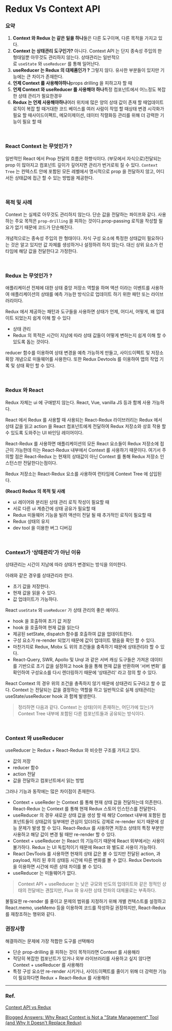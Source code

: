 # **Redux Vs Context API**

### **요약**

1. **Context 와 Redux 는 같은 일을 하나**둘은 다른 도구이며, 다른 목적을 가지고 있다.
2. **Context 는 상태관리 도구인가?** 아니다. Context API 는 단지 종속성 주입의 한 형태일뿐 아무것도 관리하지 않는다. 상태관리는 일반적으로 `useState` 와 `useReducer` 를 통해 일어난다.
3. **useReducer 는 Redux 의 대체품인가 ?** 그렇지 않다. 유사한 부분들이 있지만 기능에는 큰 차이가 존재한다.
4. **언제 Context 를 사용해야하나**props drilling 을 피하고자 할 때
5. **언제 Context 와 useReducer 를 사용해야 하나**특정 컴포넌트에서 어느정도 복잡한 상태 관리가 필요한경우
6. **Redux 는 언제 사용해야하나**여러 위치에 많은 양의 상태 값이 존재 할 때업데이트 로직이 복잡 할 때거대한 코드 베이스를 여러 사람이 작업 할 때상태 변경 시각화가 필요 할 때사이드이펙트, 메모이제이션, 데이터 직렬화등 관리를 위해 더 강력한 기능이 필요 할 때

<br>

### **React Context 는 무엇인가 ?**

일반적인 React 에서 Prop 전달의 흐름은 하향식이다. (부모에서 자식으로)전달되는 prop 이 많아지고 컴포넌트 깊이가 깊어지면 관리가 번거로워 질 수 있다. `Context Tree` 는 컨텍스트 안에 포함된 모든 레벨에서 명시적으로 prop 을 전달하지 않고, 어디서든 상태값에 접근 할 수 있는 방법을 제공한다.

<br>

### **목적 및 사례**

Context 는 실제로 아무것도 관리하지 않는다. 단순 값을 전달하는 파이프와 같다. 사용하는 주요 목적은 `prop-drilling` 을 피하는 것이다.prop-passing 로직을 작성할 필요가 없기 때문에 코드가 단순해진다.

개념적으로는 종속성 주입의 한 형태이다. 자식 구성 요소에 특정한 상태값이 필요하다는 것은 알고 있지만 값 자체를 생성하거나 설정하려 하지 않는다. 대신 상위 요소가 런타임에 해당 값을 전달한다고 가정한다.

<br>

### **Redux 는 무엇인가 ?**

애플리케이션 전체에 대한 상태 중앙 저장소 역할을 하며 액션 이라는 이벤트를 사용하여 애플리케이션의 상태를 예측 가능한 방식으로 업데이트 하기 위한 패턴 또는 라이브러리이다.

Redux 에서 제공하는 패턴과 도구들을 사용하면 상태가 언제, 어디서, 어떻게, 왜 업데이트 되었는지 쉽게 이해 할 수 있다

- 상태 관리
- Redux 의 목적은 시간이 지남에 따라 상태 값들이 어떻게 변하는지 쉽게 이해 할 수 있도록 돕는 것이다.

reducer 함수를 이용하여 상태 변경을 예측 가능하게 만들고, 사이드이펙트 및 저장소 확장 개념으로 미들웨어를 사용한다. 또한 Redux Devtools 를 이용하여 앱의 작업 기록 및 상태 확인 할 수 있다.

<br>

### **Redux 와 React**

Redux 자체는 ui 에 구애받지 않는다. React, Vue, vanilla JS 등과 함께 사용 가능하다.

React 에서 Redux 를 사용할 때 사용되는 React-Redux 라이브러리는 Redux 에서 상태 값을 읽고 action 을 React 컴포넌트에게 전달하여 Redux 저장소와 상호 작용 할 수 있도록 도와주는 UI 바인딩 레이어이다.

React-Redux 를 사용하면 애플리케이션의 모든 React 요소들이 Redux 저장소에 접근이 가능한데 이는 React-Redux 내부에서 Context 를 사용하기 때문이다. 여기서 주의할 점은 React-Redux 는 현재의 상태값이 아닌 Context 를 통해 Redux 저장소 인스턴스만 전달한다는점이다.

Redux 저장소는 React-Redux 요소를 사용하여 런타임에 Context Tree 에 삽입된다.

**(React) Redux 의 목적 및 사례**

- ui 레이어와 분리된 상태 관리 로직 작성이 필요할 때
- 서로 다른 ui 계층간에 상태 공유가 필요할 때
- Redux 미들웨어 기능을 빌려 액션이 전달 될 때 추가적인 로직이 필요할 때
- Redux 상태의 유지
- dev tool 을 이용한 버그 디버깅

<br>

### **Context가 ‘상태관리’가 아닌 이유**

상태관리는 시간이 지남에 따라 상태가 변경되는 방식을 의미한다.

아래와 같은 경우를 상태관리라 한다.

- 초기 값을 저장한다.
- 현재 값을 읽을 수 있다.
- 값 업데이트가 가능하다.

React `useState` 와 `useReducer` 가 상태 관리의 좋은 예이다.

- hook 을 호출하여 초기 값 저장
- hook 을 호출하여 현재 값을 읽는다
- 제공된 setState, dispatch 함수를 호출하여 값을 업데이트한다.
- 구성 요소가 re-render 되었기 때문에 값이 업데이트 됐음을 확인 할 수 있다.
- 마찬가지로 Redux, Mobx 도 위의 조건들을 충족하기 때문에 상태관리라 할 수 있다.
- React-Query, SWR, Apollo 및 Urql 과 같은 서버 캐싱 도구들은 가져온 데이터를 기반으로 초기 값을 설정하고 hook 들을 통해 현재 값을 반환하며 ‘서버 변화' 를 확인하여 구성요소를 다시 렌더링하기 때문에 ‘상태관리' 라고 정의 할 수 있다.

React Context 의 경우 위의 조건을 충족하지 않기 때문에 상태관리 도구라고 할 수 없다. Context 는 전달되는 값을 결정하는 역할을 하고 일반적으로 실제 상태관리는 useState/useReducer hook 과 함께 발생한다.

> 정리하면 다음과 같다. Context 는 상태(이미 존재하는, 어딘가에 있는)가 Context Tree 내부에 포함된 다른 컴포넌트들과 공유되는 방식이다.

<br>

### **Context 와 useReducer**

useReducer 는 Redux + React-Redux 와 비슷한 구조를 가지고 있다.

- 값의 저장
- reducer 함수
- action 전달
- 값을 전달하고 컴포넌트에서 읽는 방법

그러나 기능과 동작에는 많은 차이점이 존재한다.

- Context + useReder 는 Context 를 통해 현재 상태 값을 전달하는데 의존한다. React-Redux 는 Context 를 통해 현재 Redux 스토어 인스턴스를 전달한다.
- useReducer 의 경우 새로운 상태 값을 생성 할 때 해당 Context 내부에 포함된 컴포넌트들이 상태값의 일부에만 관심이 있더라도 강제로 re-render 되기 때문에 성능 문제가 발생 할 수 있다. React-Redux 를 사용하면 저장소 상태의 특정 부분만 사용하고 해당 값이 변경 될 때만 re-render 할 수 있다.
- Context + useReducer 는 React 의 기능이기 때문에 React 외부에서는 사용이 불가하다. Redux 는 UI 독립적이기 때문에 React 와 별도로 사용이 가능하다.
- React DevTools 를 사용하면 현재의 상태 값은 볼 수 있지만 전달된 action, 과 payload, 처리 된 후의 상태등 시간에 따른 변화를 볼 수 없다. Redux Devtools 을 이용하면 시간에 따른 상태 차이를 볼 수 있다.
- useReducer 는 미들웨어가 없다.

> Context API + useReducer 는 낮은 규모와 빈도의 업데이트와 같은 정적인 상태의 전달에는 괜찮지만, Flux 와 유사한 상태 전파의 대체물로는 부족하다.

불필요한 re-render 를 줄이고 문제의 범위를 지정하기 위해 개별 컨텍스트를 설정하고 React.memo, useMemo 등을 이용하여 코드를 작성하길 권장하지만, React-Redux 를 재창조하는 행위와 같다.

### **권장사항**

해결하려는 문제에 가장 적합한 도구를 선택해라

- 단순 prop-drilling 을 피하는 것이 목적이라면 Context 를 사용해라
- 적당히 복잡한 컴포넌트가 있거나 외부 라이브러리를 사용하고 싶지 않다면 Context + useReducer 를 사용해라
- 특정 구성 요소만 re-render 시키거나, 사이드이펙트를 줄이기 위해 더 강력한 기능이 필요하다면 Redux + React-Redux 를 사용해라

---

### Ref.

[Context API vs Redux](https://olaf-go.medium.com/context-api-vs-redux-e8a53df99b8)

[Blogged Answers: Why React Context is Not a "State Management" Tool (and Why It Doesn't Replace Redux)](https://blog.isquaredsoftware.com/2021/01/context-redux-differences/)